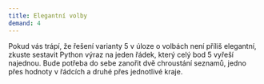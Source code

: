 ```yaml
---
title: Elegantní volby
demand: 4
---
```


Pokud vás trápí, že řešení varianty 5 v úloze o volbách není příliš elegantní, zkuste sestavit Python výraz na jeden řádek, který celý bod 5 vyřeší najednou. Bude potřeba do sebe zanořit dvě chroustání seznamů, jedno přes hodnoty v řádcích a druhé přes jednotlivé kraje.

